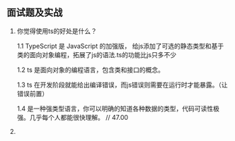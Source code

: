 ## 面试题及实战

1. 你觉得使用ts的好处是什么？
    
    1.1 TypeScript 是 JavaScript 的加强版， 给js添加了可选的静态类型和基于类的面向对象编程，拓展了js的语法.ts的功能比js只多不少

    1.2 ts 是面向对象的编程语言，包含类和接口的概念。

    1.3 ts 在开发阶段就能给出编译错误，而js错误则需要在运行时才能暴露。（让错误前置）

    1.4 是一种强类型语言，你可以明确的知道各种数据的类型，代码可读性极强。几乎每个人都能很快理解。 
    // 47.00
2. 